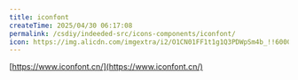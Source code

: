 ```yaml
---
title: iconfont
createTime: 2025/04/30 06:17:08
permalink: /csdiy/indeeded-src/icons-components/iconfont/
icon: https://img.alicdn.com/imgextra/i2/O1CN01FF1t1g1Q3PDWpSm4b_!!6000000001920-55-tps-508-135.svg
---
```


[https://www.iconfont.cn/](https://www.iconfont.cn/)